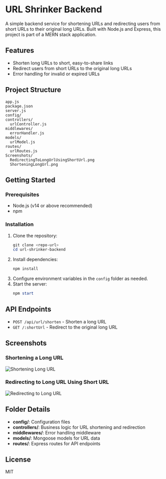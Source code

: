 # URL Shrinker Backend

A simple backend service for shortening URLs and redirecting users from short URLs to their original long URLs. Built with Node.js and Express, this project is part of a MERN stack application.

## Features
- Shorten long URLs to short, easy-to-share links
- Redirect users from short URLs to the original long URLs
- Error handling for invalid or expired URLs

## Project Structure
```
app.js
package.json
server.js
config/
controllers/
  urlController.js
middlewares/
  errorHandler.js
models/
  urlModel.js
routes/
  urlRoutes.js
Screenshots/
  RedirectingToLongUrlUsingShortUrl.png
  ShorteningLongUrl.png
```

## Getting Started

### Prerequisites
- Node.js (v14 or above recommended)
- npm

### Installation
1. Clone the repository:
   ```powershell
   git clone <repo-url>
   cd url-shrinker-backend
   ```
2. Install dependencies:
   ```powershell
   npm install
   ```
3. Configure environment variables in the `config` folder as needed.
4. Start the server:
   ```powershell
   npm start
   ```

## API Endpoints
- `POST /api/url/shorten` - Shorten a long URL
- `GET /:shortUrl` - Redirect to the original long URL

## Screenshots

### Shortening a Long URL
![Shortening Long URL](Screenshots/ShorteningLongUrl.png)

### Redirecting to Long URL Using Short URL
![Redirecting to Long URL](Screenshots/RedirectingToLongUrlUsingShortUrl.png)

## Folder Details
- **config/**: Configuration files
- **controllers/**: Business logic for URL shortening and redirection
- **middlewares/**: Error handling middleware
- **models/**: Mongoose models for URL data
- **routes/**: Express routes for API endpoints

## License
MIT
